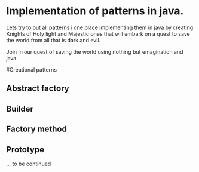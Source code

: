 
# Implementation of patterns in java. 

Lets try to put all patterns i one place implementing them in java by creating Knights of Holy light and Majestic ones that will embark on a quest to save the world from all that is dark and evil. 

Join in our quest of saving the world using nothing but emagination and java.


#Creational patterns

## Abstract factory
## Builder
## Factory method
## Prototype

... to be continued 
